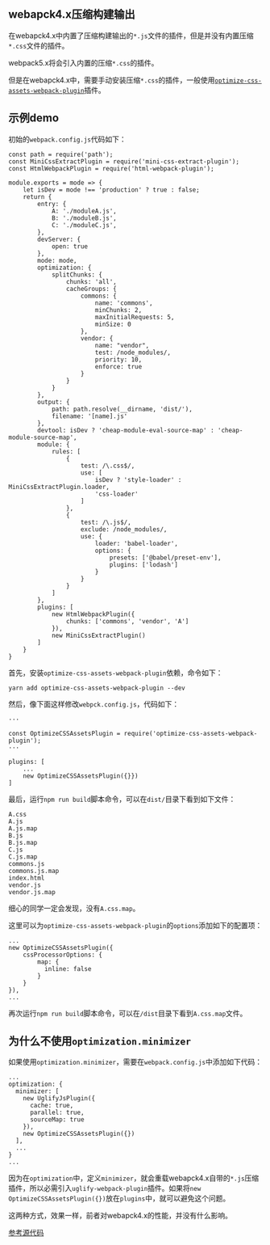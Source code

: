 ## webapck4.x压缩构建输出


在webapck4.x中内置了压缩构建输出的`*.js`文件的插件，但是并没有内置压缩`*.css`文件的插件。

webpack5.x将会引入内置的压缩`*.css`的插件。

但是在webapck4.x中，需要手动安装压缩`*.css`的插件，一般使用[`optimize-css-assets-webpack-plugin`](https://www.npmjs.com/package/optimize-css-assets-webpack-plugin)插件。

## 示例demo

初始的`webpack.config.js`代码如下：

```
const path = require('path');
const MiniCssExtractPlugin = require('mini-css-extract-plugin');
const HtmlWebpackPlugin = require('html-webpack-plugin');

module.exports = mode => {
    let isDev = mode !== 'production' ? true : false;
    return {
        entry: {
            A: './moduleA.js',
            B: './moduleB.js',
            C: './moduleC.js',
        },
        devServer: {
            open: true
        },
        mode: mode,
        optimization: {
            splitChunks: {
                chunks: 'all',
                cacheGroups: {
                    commons: {
                        name: 'commons',
                        minChunks: 2,
                        maxInitialRequests: 5,
					    minSize: 0
                    },
                    vendor: {
                        name: "vendor",
                        test: /node_modules/,
                        priority: 10,
                        enforce: true
                    }
                }
            }
        },
        output: {
            path: path.resolve(__dirname, 'dist/'),
            filename: '[name].js'
        },
        devtool: isDev ? 'cheap-module-eval-source-map' : 'cheap-module-source-map',
        module: {
            rules: [
                {
                    test: /\.css$/,
                    use: [
                        isDev ? 'style-loader' : MiniCssExtractPlugin.loader,
                        'css-loader'
                    ]
                },
                {
                    test: /\.js$/,
                    exclude: /node_modules/,
                    use: {
                        loader: 'babel-loader',
                        options: {
                            presets: ['@babel/preset-env'],
                            plugins: ['lodash']
                        }
                    }
                }
            ]
        },
        plugins: [
            new HtmlWebpackPlugin({
                chunks: ['commons', 'vendor', 'A']
            }),
            new MiniCssExtractPlugin()
        ]
    }
}
```

首先，安装`optimize-css-assets-webpack-plugin`依赖，命令如下：

```
yarn add optimize-css-assets-webpack-plugin --dev
```

然后，像下面这样修改`webpck.config.js`，代码如下：

```
···

const OptimizeCSSAssetsPlugin = require('optimize-css-assets-webpack-plugin');
···

plugins: [
    ...
    new OptimizeCSSAssetsPlugin({}})
]
```

最后，运行`npm run build`脚本命令，可以在`dist/`目录下看到如下文件：

```
A.css
A.js
A.js.map
B.js
B.js.map
C.js
C.js.map
commons.js
commons.js.map
index.html
vendor.js
vendor.js.map
```

细心的同学一定会发现，没有`A.css.map`。

这里可以为`optimize-css-assets-webpack-plugin`的`options`添加如下的配置项：

```
...
new OptimizeCSSAssetsPlugin({
    cssProcessorOptions: {
        map: {
          inline: false
        }
    }
}),
...
```

再次运行`npm run build`脚本命令，可以在`/dist`目录下看到`A.css.map`文件。

## 为什么不使用`optimization.minimizer`

如果使用`optimization.minimizer`，需要在`webpack.config.js`中添加如下代码：

```
...
optimization: {
  minimizer: [
    new UglifyJsPlugin({
      cache: true,
      parallel: true,
      sourceMap: true
    }),
    new OptimizeCSSAssetsPlugin({})
  ],
  ...
}
...
```

因为在`optimization`中，定义`minimizer`，就会重载webapck4.x自带的`*.js`压缩插件，所以必需引入`uglify-webpack-plugin`插件。如果将`new OptimizeCSSAssetsPlugin({})`放在`plugins`中，就可以避免这个问题。

这两种方式，效果一样，前者对webapck4.x的性能，并没有什么影响。

[参考源代码](https://github.com/lvzhenbang/webpack-learning/tree/master/demo/example-16)

